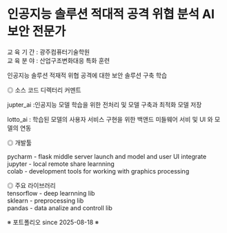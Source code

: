 # 인공지능 솔루션 적대적 공격 위협 분석 AI보안 전문가  
교 육 기 간 : 광주컴퓨터기술학원  
교 육 분 야 : 산업구조변화대응 특화 훈련  

인공지능 솔루션 적재적 위협 공격에 대한 보안 솔루션 구축 학습  

◎ 소스 코드 디렉터리 커멘트  

jupter_ai :인공지능 모델 학습을 위한 전처리 및 모델 구축과 최적화 모델 저장  

lotto_ai : 학습된 모델의 사용자 서비스 구현을 위한 백앤드 미들웨어 서비 및 UI 와 모델의 연동  

◎ 개발툴  

pycharm - flask middle server launch and model and user UI integrate  
jupyter - local remote share learnning  
colab - development tools for working with graphics processing  

◎ 주요 라이브러리  
tensorflow - deep learnning lib  
sklearn - preprocessing lib  
pandas - data analize and controll lib  

※ 포트폴리오 since 2025-08-18 ※     
